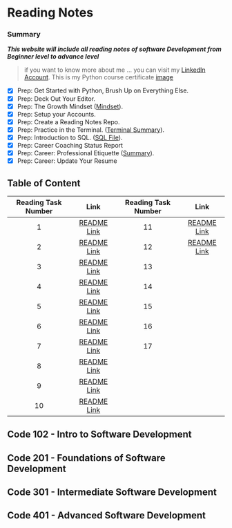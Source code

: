 # Reading Notes
### **Summary**
***This website will include all reading notes of software Development from Beginner level to advance level***
> if you want to know more about me ... you can visit my [LinkedIn Account](https://www.linkedin.com/in/faisal-alhawajreh/).
> This is my Python course certificate [image](./images/cert-25073180-1073.png)
- [x] Prep: Get Started with Python, Brush Up on Everything Else.
- [x] Prep: Deck Out Your Editor.
- [x] Prep: The Growth Mindset ([Mindset](./Mindset.md)).
- [x] Prep: Setup your Accounts.
- [x] Prep: Create a Reading Notes Repo.
- [x] Prep: Practice in the Terminal. ([Terminal Summary](./PracticeInTerminal.md)).
- [x] Prep: Introduction to SQL. ([SQL File](./IntroSQL.md)).
- [x] Prep: Career Coaching Status Report
- [x] Prep: Career: Professional Etiquette ([Summary](https://docs.google.com/document/d/16liaGMwlPXU_oPD2mb5iW8xN_h0xqC5_3JLFZvZAFxo/edit?usp=sharing)).
- [x] Prep: Career: Update Your Resume

## Table of Content

| Reading Task Number  |                       Link                        | Reading Task Number  |                       Link                        |
| :----:               |                      :----:                       | :----:               |                      :----:                       |
| 1                    | [README Link](./Reading/Week01/Class01/Class01.md)| 11                   | [README Link](./Reading/Week05/Class11.md)|
| 2                    | [README Link](./Reading/Week01/Class02/Class02.md)| 12                   | [README Link](./Reading/Week05/Class12.md)|
| 3                    | [README Link](./Reading/Week01/Class03/Class03.md)| 13                   |  |
| 4                    | [README Link](./Reading/Week02/Class04.md)| 14                   |  |
| 5                    | [README Link](./Reading/Week02/Class05.md)| 15                   |  |
| 6                    | [README Link](./Reading/Week03/Class06.md)| 16                   |  |
| 7                    | [README Link](./Reading/Week03/Class07.md)| 17                   |  |
| 8                    | [README Link](./Reading/Week03/Class08.md)|
| 9                    | [README Link](./Reading/Week04/Class09.md)|
| 10                    | [README Link](./Reading/Week04/Stacks_and_Queues.md)|


## Code 102 - Intro to Software Development
## Code 201 - Foundations of Software Development
## Code 301 - Intermediate Software Development
## Code 401 - Advanced Software Development
